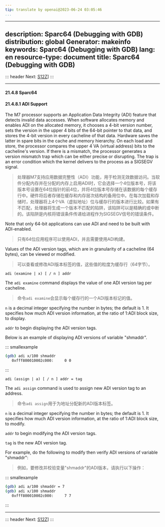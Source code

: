 ```yaml
---
tip: translate by openai@2023-06-24 03:05:46
...
```

---
description: Sparc64 (Debugging with GDB)
distribution: global
Generator: makeinfo
keywords: Sparc64 (Debugging with GDB)
lang: en
resource-type: document
title: Sparc64 (Debugging with GDB)
---
::: header
Next: [S12Z](S12Z.html#S12Z)]
:::

---

#### 21.4.8 Sparc64

#### 21.4.8.1 ADI Support


The M7 processor supports an Application Data Integrity (ADI) feature that detects invalid data accesses. When software allocates memory and enables ADI on the allocated memory, it chooses a 4-bit version number, sets the version in the upper 4 bits of the 64-bit pointer to that data, and stores the 4-bit version in every cacheline of that data. Hardware saves the latter in spare bits in the cache and memory hierarchy. On each load and store, the processor compares the upper 4 VA (virtual address) bits to the cacheline's version. If there is a mismatch, the processor generates a version mismatch trap which can be either precise or disrupting. The trap is an error condition which the kernel delivers to the process as a SIGSEGV signal.

> 处理器M7支持应用数据完整性（ADI）功能，用于检测无效数据访问。当软件分配内存并在分配的内存上启用ADI时，它会选择一个4位版本号，将该版本号设置在64位指针的前4位，并将4位版本号存储在该数据的每个缓存行中。硬件将后者存储在缓存和内存层次结构的备用位中。在每次加载和存储时，处理器将上4个VA（虚拟地址）位与缓存行的版本进行比较。如果有不匹配，处理器将生成一个版本不匹配的陷阱，该陷阱可以是精确的或中断的。该陷阱是内核将错误条件传递给进程作为SIGSEGV信号的错误条件。


Note that only 64-bit applications can use ADI and need to be built with ADI-enabled.

> 只有64位应用程序可以使用ADI，并且需要使用ADI构建。


Values of the ADI version tags, which are in granularity of a cacheline (64 bytes), can be viewed or modified.

> 可以查看或修改ADI版本标签的值，这些值的粒度为缓存行（64字节）。

`adi (examine | x) [ / n ] addr`


The `adi examine` command displays the value of one ADI version tag per cacheline.

> 命令`adi examine`会显示每个缓存行的一个ADI版本标记的值。

`n` is a decimal integer specifying the number in bytes; the default is 1. It specifies how much ADI version information, at the ratio of 1:ADI block size, to display.

`addr` to begin displaying the ADI version tags.

Below is an example of displaying ADI versions of variable \"shmaddr\".

::: smallexample

```bash
(gdb) adi x/100 shmaddr
   0xfff800010002c000:     0 0
```

:::

`adi (assign | a) [ / n ] addr = tag`


The `adi assign` command is used to assign new ADI version tag to an address.

> 命令`adi assign`用于为地址分配新的ADI版本标签。

`n` is a decimal integer specifying the number in bytes; the default is 1. It specifies how much ADI version information, at the ratio of 1:ADI block size, to modify.

`addr` to begin modifying the ADI version tags.

`tag` is the new ADI version tag.


For example, do the following to modify then verify ADI versions of variable \"shmaddr\":

> 例如，要修改并校验变量"shmaddr"的ADI版本，请执行以下操作：

::: smallexample

```bash
(gdb) adi a/100 shmaddr = 7
(gdb) adi x/100 shmaddr
   0xfff800010002c000:     7 7
```

:::

---

::: header
Next: [S12Z](S12Z.html#S12Z)]
:::
